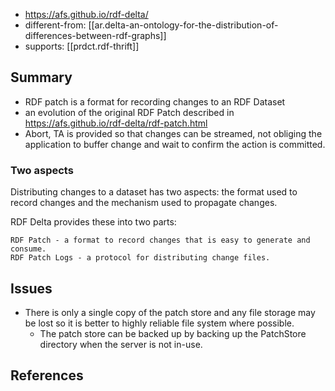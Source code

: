 
- https://afs.github.io/rdf-delta/
- different-from: [[ar.delta-an-ontology-for-the-distribution-of-differences-between-rdf-graphs]]
- supports: [[prdct.rdf-thrift]]

## Summary

- RDF patch is a format for recording changes to an RDF Dataset
- an evolution of the original RDF Patch described in https://afs.github.io/rdf-delta/rdf-patch.html
- Abort, TA is provided so that changes can be streamed, not obliging the application to buffer change and wait to confirm the action is committed.

### Two aspects

Distributing changes to a dataset has two aspects: the format used to record changes and the mechanism used to propagate changes.

RDF Delta provides these into two parts:

    RDF Patch - a format to record changes that is easy to generate and consume.
    RDF Patch Logs - a protocol for distributing change files.

## Issues

- There is only a single copy of the patch store and any file storage may be lost so it is better to highly reliable file system where possible.
  - The patch store can be backed up by backing up the PatchStore directory when the server is not in-use.

## References

